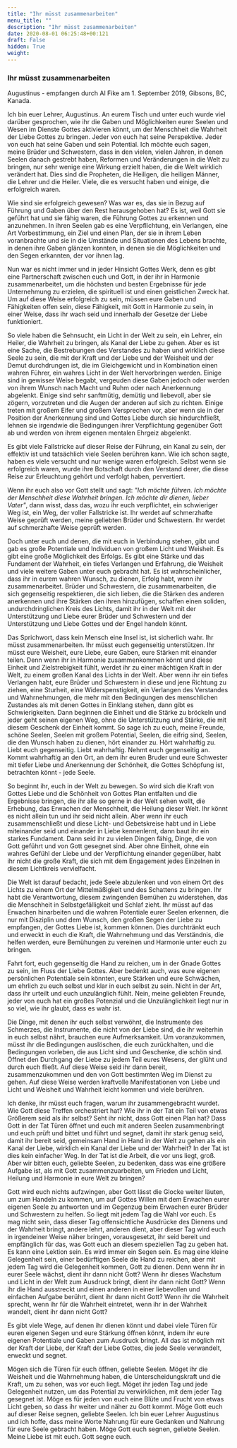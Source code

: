 ```yaml
---
title: "Ihr müsst zusammenarbeiten"
menu_title: ""
description: "Ihr müsst zusammenarbeiten"
date: 2020-08-01 06:25:48+00:121
draft: False
hidden: True
weight:
---
```

### Ihr müsst zusammenarbeiten

Augustinus - empfangen durch Al Fike am 1. September 2019, Gibsons, BC, Kanada.

Ich bin euer Lehrer, Augustinus. An eurem Tisch und unter euch wurde viel darüber gesprochen, wie ihr die Gaben und Möglichkeiten eurer Seelen und Wesen im Dienste Gottes aktivieren könnt, um der Menschheit die Wahrheit der Liebe Gottes zu bringen. Jeder von euch hat seine Perspektive. Jeder von euch hat seine Gaben und sein Potential. Ich möchte euch sagen, meine Brüder und Schwestern, dass in den vielen, vielen Jahren, in denen Seelen danach gestrebt haben, Reformen und Veränderungen in die Welt zu bringen, nur sehr wenige eine Wirkung erzielt haben, die die Welt wirklich verändert hat. Dies sind die Propheten, die Heiligen, die heiligen Männer, die Lehrer und die Heiler. Viele, die es versucht haben und einige, die erfolgreich waren.

Wie sind sie erfolgreich gewesen? Was war es, das sie in Bezug auf Führung und Gaben über den Rest herausgehoben hat? Es ist, weil Gott sie geführt hat und sie fähig waren, die Führung Gottes zu erkennen und anzunehmen. In ihren Seelen gab es eine Verpflichtung, ein Verlangen, eine Art Vorbestimmung, ein Ziel und einen Plan, der sie in ihrem Leben voranbrachte und sie in die Umstände und Situationen des Lebens brachte, in denen ihre Gaben glänzen konnten, in denen sie die Möglichkeiten und den Segen erkannten, der vor ihnen lag.

Nun war es nicht immer und in jeder Hinsicht Gottes Werk, denn es gibt eine Partnerschaft zwischen euch und Gott, in der ihr in Harmonie zusammenarbeitet, um die höchsten und besten Ergebnisse für jede Unternehmung zu erzielen, die spirituell ist und einen geistlichen Zweck hat. Um auf diese Weise erfolgreich zu sein, müssen eure Gaben und Fähigkeiten offen sein, diese Fähigkeit, mit Gott in Harmonie zu sein, in einer Weise, dass ihr wach seid und innerhalb der Gesetze der Liebe funktioniert.

So viele haben die Sehnsucht, ein Licht in der Welt zu sein, ein Lehrer, ein Heiler, die Wahrheit zu bringen, als Kanal der Liebe zu gehen. Aber es ist eine Sache, die Bestrebungen des Verstandes zu haben und wirklich diese Seele zu sein, die mit der Kraft und der Liebe und der Weisheit und der Demut durchdrungen ist, die im Gleichgewicht und in Kombination einen wahren Führer, ein wahres Licht in der Welt hervorbringen werden. Einige sind in gewisser Weise begabt, vergeuden diese Gaben jedoch oder werden von ihrem Wunsch nach Macht und Ruhm oder nach Anerkennung abgelenkt. Einige sind sehr sanftmütig, demütig und liebevoll, aber sie zögern, vorzutreten und die Augen der anderen auf sich zu richten. Einige treten mit großem Eifer und großem Versprechen vor, aber wenn sie in der Position der Anerkennung sind und Gottes Liebe durch sie hindurchfließt, lehnen sie irgendwie die Bedingungen ihrer Verpflichtung gegenüber Gott ab und werden von ihrem eigenen mentalen Ehrgeiz abgelenkt.

Es gibt viele Fallstricke auf dieser Reise der Führung, ein Kanal zu sein, der effektiv ist und tatsächlich viele Seelen berühren kann. Wie ich schon sagte, haben es viele versucht und nur wenige waren erfolgreich. Selbst wenn sie erfolgreich waren, wurde ihre Botschaft durch den Verstand derer, die diese Reise zur Erleuchtung gehört und verfolgt haben, pervertiert.

Wenn ihr euch also vor Gott stellt und sagt: *"Ich möchte führen. Ich möchte der Menschheit diese Wahrheit bringen. Ich möchte dir dienen, lieber Vater"*, dann wisst, dass das, wozu ihr euch verpflichtet, ein schwieriger Weg ist, ein Weg, der voller Fallstricke ist. Ihr werdet auf schmerzhafte Weise geprüft werden, meine geliebten Brüder und Schwestern. Ihr werdet auf schmerzhafte Weise geprüft werden.

Doch unter euch und denen, die mit euch in Verbindung stehen, gibt und gab es große Potentiale und Individuen von großem Licht und Weisheit. Es gibt eine große Möglichkeit des Erfolgs. Es gibt eine Stärke und das Fundament der Wahrheit, ein tiefes Verlangen und Erfahrung, die Weisheit und viele weitere Gaben unter euch gebracht hat. Es ist wahrscheinlicher, dass ihr in eurem wahren Wunsch, zu dienen, Erfolg habt, wenn ihr zusammenarbeitet. Brüder und Schwestern, die zusammenarbeiten, die sich gegenseitig respektieren, die sich lieben, die die Stärken des anderen anerkennen und ihre Stärken den ihren hinzufügen, schaffen einen soliden, undurchdringlichen Kreis des Lichts, damit ihr in der Welt mit der Unterstützung und Liebe eurer Brüder und Schwestern und der Unterstützung und Liebe Gottes und der Engel handeln könnt.

Das Sprichwort, dass kein Mensch eine Insel ist, ist sicherlich wahr. Ihr müsst zusammenarbeiten. Ihr müsst euch gegenseitig unterstützen. Ihr müsst eure Weisheit, eure Liebe, eure Gaben, eure Stärken mit einander teilen. Denn wenn ihr in Harmonie zusammenkommen könnt und diese Einheit und Zielstrebigkeit fühlt, werdet ihr zu einer mächtigen Kraft in der Welt, zu einem großen Kanal des Lichts in der Welt. Aber wenn ihr ein tiefes Verlangen habt, eure Brüder und Schwestern in diese und jene Richtung zu ziehen, eine Sturheit, eine Widerspenstigkeit, ein Verlangen des Verstandes und Wahrnehmungen, die mehr mit den Bedingungen des menschlichen Zustandes als mit denen Gottes in Einklang stehen, dann gibt es Schwierigkeiten. Dann beginnen die Einheit und die Stärke zu bröckeln und jeder geht seinen eigenen Weg, ohne die Unterstützung und Stärke, die mit diesem Geschenk der Einheit kommt. So sage ich zu euch, meine Freunde, schöne Seelen, Seelen mit großem Potential, Seelen, die eifrig sind, Seelen, die den Wunsch haben zu dienen, hört einander zu. Hört wahrhaftig zu. Liebt euch gegenseitig. Liebt wahrhaftig. Nehmt euch gegenseitig an. Kommt wahrhaftig an den Ort, an dem ihr euren Bruder und eure Schwester mit tiefer Liebe und Anerkennung der Schönheit, die Gottes Schöpfung ist, betrachten könnt - jede Seele.

So beginnt ihr, euch in der Welt zu bewegen. So wird sich die Kraft von Gottes Liebe und die Schönheit von Gottes Plan entfalten und die Ergebnisse bringen, die ihr alle so gerne in der Welt sehen wollt, die Erhebung, das Erwachen der Menschheit, die Heilung dieser Welt. Ihr könnt es nicht allein tun und ihr seid nicht allein. Aber wenn ihr euch zusammenschließt und diese Licht- und Gebetskreise habt und in Liebe miteinander seid und einander in Liebe kennenlernt, dann baut ihr ein starkes Fundament. Dann seid ihr zu vielen Dingen fähig, Dinge, die von Gott geführt und von Gott gesegnet sind. Aber ohne Einheit, ohne ein wahres Gefühl der Liebe und der Verpflichtung einander gegenüber, habt ihr nicht die große Kraft, die sich mit dem Engagement jedes Einzelnen in diesem Lichtkreis vervielfacht.

Die Welt ist darauf bedacht, jede Seele abzulenken und von einem Ort des Lichts zu einem Ort der Mittelmäßigkeit und des Schattens zu bringen. Ihr habt die Verantwortung, diesem zwingenden Bemühen zu widerstehen, das die Menschheit in Selbstgefälligkeit und Schlaf zieht. Ihr müsst auf das Erwachen hinarbeiten und die wahren Potentiale eurer Seelen erkennen, die nur mit Disziplin und dem Wunsch, den großen Segen der Liebe zu empfangen, der Gottes Liebe ist, kommen können. Dies durchtränkt euch und erweckt in euch die Kraft, die Wahrnehmung und das Verständnis, die helfen werden, eure Bemühungen zu vereinen und Harmonie unter euch zu bringen.

Fahrt fort, euch gegenseitig die Hand zu reichen, um in der Gnade Gottes zu sein, im Fluss der Liebe Gottes. Aber bedenkt auch, was eure eigenen persönlichen Potentiale sein könnten, eure Stärken und eure Schwächen, um ehrlich zu euch selbst und klar in euch selbst zu sein. Nicht in der Art, dass ihr urteilt und euch unzulänglich fühlt. Nein, meine geliebten Freunde, jeder von euch hat ein großes Potenzial und die Unzulänglichkeit liegt nur in so viel, wie ihr glaubt, dass es wahr ist.

Die Dinge, mit denen ihr euch selbst verwöhnt, die Instrumente des Schmerzes, die Instrumente, die nicht von der Liebe sind, die ihr weiterhin in euch selbst nährt, brauchen eure Aufmerksamkeit. Um voranzukommen, müsst ihr die Bedingungen auslöschen, die euch zurückhalten, und die Bedingungen vorleben, die aus Licht sind und Geschenke, die schön sind. Öffnet den Durchgang der Liebe zu jedem Teil eures Wesens, der glüht und durch euch fließt. Auf diese Weise seid ihr dann bereit, zusammenzukommen und den von Gott bestimmten Weg im Dienst zu gehen. Auf diese Weise werden kraftvolle Manifestationen von Liebe und Licht und Weisheit und Wahrheit leicht kommen und viele berühren.

Ich denke, ihr müsst euch fragen, warum ihr zusammengebracht wurdet. Wie Gott diese Treffen orchestriert hat? Wie ihr in der Tat ein Teil von etwas Größerem seid als ihr selbst? Seht ihr nicht, dass Gott einen Plan hat? Dass Gott in der Tat Türen öffnet und euch mit anderen Seelen zusammenbringt und euch prüft und bittet und führt und segnet, damit ihr stark genug seid, damit ihr bereit seid, gemeinsam Hand in Hand in der Welt zu gehen als ein Kanal der Liebe, wirklich ein Kanal der Liebe und der Wahrheit? In der Tat ist dies kein einfacher Weg. In der Tat ist die Arbeit, die vor uns liegt, groß. Aber wir bitten euch, geliebte Seelen, zu bedenken, dass was eine größere Aufgabe ist, als mit Gott zusammenzuarbeiten, um Frieden und Licht, Heilung und Harmonie in eure Welt zu bringen?

Gott wird euch nichts aufzwingen, aber Gott lässt die Glocke weiter läuten, um zum Handeln zu kommen, um auf Gottes Willen mit dem Erwachen eurer eigenen Seele zu antworten und im Gegenzug beim Erwachen eurer Brüder und Schwestern zu helfen. So liegt mit jedem Tag die Wahl vor euch. Es mag nicht sein, dass dieser Tag offensichtliche Ausdrücke des Dienens und der Wahrheit bringt, andere lehrt, anderen dient, aber dieser Tag wird euch in irgendeiner Weise näher bringen, vorausgesetzt, ihr seid bereit und empfänglich für das, was Gott euch an diesem speziellen Tag zu geben hat. Es kann eine Lektion sein. Es wird immer ein Segen sein. Es mag eine kleine Gelegenheit sein, einer bedürftigen Seele die Hand zu reichen, aber mit jedem Tag wird die Gelegenheit kommen, Gott zu dienen. Denn wenn ihr in eurer Seele wächst, dient ihr dann nicht Gott? Wenn ihr dieses Wachstum und Licht in der Welt zum Ausdruck bringt, dient ihr dann nicht Gott? Wenn ihr die Hand ausstreckt und einen anderen in einer liebevollen und einfachen Aufgabe berührt, dient ihr dann nicht Gott? Wenn ihr die Wahrheit sprecht, wenn ihr für die Wahrheit eintretet, wenn ihr in der Wahrheit wandelt, dient ihr dann nicht Gott?

Es gibt viele Wege, auf denen ihr dienen könnt und dabei viele Türen für euren eigenen Segen und eure Stärkung öffnen könnt, indem ihr eure eigenen Potentiale und Gaben zum Ausdruck bringt. All das ist möglich mit der Kraft der Liebe, der Kraft der Liebe Gottes, die jede Seele verwandelt, erweckt und segnet.

Mögen sich die Türen für euch öffnen, geliebte Seelen. Möget ihr die Weisheit und die Wahrnehmung haben, die Unterscheidungskraft und die Kraft, um zu sehen, was vor euch liegt. Möget ihr jeden Tag und jede Gelegenheit nutzen, um das Potential zu verwirklichen, mit dem jeder Tag gesegnet ist. Möge es für jeden von euch eine Blüte und Frucht von etwas Licht geben, so dass ihr weiter und näher zu Gott kommt. Möge Gott euch auf dieser Reise segnen, geliebte Seelen. Ich bin euer Lehrer Augustinus und ich hoffe, dass meine Worte Nahrung für eure Gedanken und Nahrung für eure Seele gebracht haben. Möge Gott euch segnen, geliebte Seelen. Meine Liebe ist mit euch. Gott segne euch.
